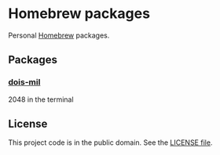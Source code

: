 # Homebrew packages

Personal [Homebrew][1] packages.

## Packages

### [dois-mil][2]

2048 in the terminal

## License

This project code is in the public domain. See the [LICENSE file][3].

[1]: https://brew.sh/
[2]: https://github.com/Nhanderu/dois-mil
[3]: https://github.com/Nhanderu/homebrew-packages/blob/master/LICENSE

